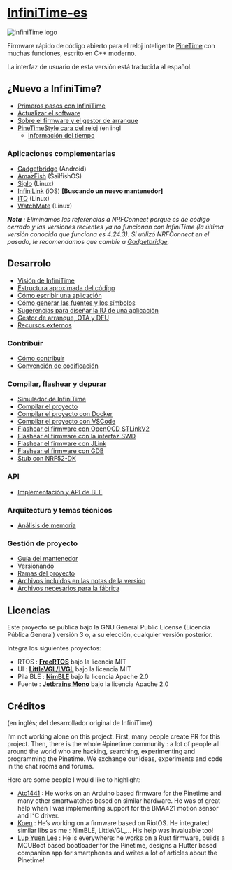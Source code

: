 # [InfiniTime-es](https://github.com/InfiniTimeOrg/InfiniTime)

![InfiniTime logo](doc/logo/infinitime-logo-small.jpg "InfiniTime Logo")

Firmware rápido de código abierto para el reloj inteligente [PineTime](https://www.pine64.org/pinetime/) con muchas funciones, escrito en C++ moderno.

La interfaz de usuario de esta versión está traducida al español.

## ¿Nuevo a InfiniTime?

- [Primeros pasos con InfiniTime](doc/gettingStarted/gettingStarted-1.0.md)
- [Actualizar el software](doc/gettingStarted/updating-software.md)
- [Sobre el firmware y el gestor de arranque](doc/gettingStarted/about-software.md)
- [PineTimeStyle cara del reloj](https://wiki.pine64.org/wiki/PineTimeStyle) (en ingl
  - [Información del tiempo](https://wiki.pine64.org/wiki/Infinitime-Weather)

### Aplicaciones complementarias

- [Gadgetbridge](https://gadgetbridge.org/) (Android)
- [AmazFish](https://openrepos.net/content/piggz/amazfish/) (SailfishOS)
- [Siglo](https://github.com/alexr4535/siglo) (Linux)
- [InfiniLink](https://github.com/InfiniTimeOrg/InfiniLink) (iOS) **[Buscando un nuevo mantenedor]**
- [ITD](https://gitea.elara.ws/Elara6331/itd) (Linux)
- [WatchMate](https://github.com/azymohliad/watchmate) (Linux)

***Nota** : Eliminamos las referencias a NRFConnect porque es de código cerrado y las versiones recientes ya no funcionan con InfiniTime (la última versión conocida que funciona es 4.24.3). Si utilizó NRFConnect en el pasado, le recomendamos que cambie a [Gadgetbridge](https://gadgetbridge.org/).*

## Desarrolo

- [Visión de InfiniTime](doc/InfiniTimeVision.md)
- [Estructura aproximada del código](doc/code/Intro.md)
- [Cómo escribir una aplicación](doc/code/Apps.md)
- [Cómo generar las fuentes y los símbolos](src/displayapp/fonts/README.md)
- [Sugerencias para diseñar la IU de una aplicación](doc/ui_guidelines.md)
- [Gestor de arranque, OTA y DFU](bootloader/README.md)
- [Recursos externos](doc/ExternalResources.md)

### Contribuir

- [Cómo contribuir](CONTRIBUTING.md)
- [Convención de codificación](doc/coding-convention.md)

### Compilar, flashear y depurar

- [Simulador de InfiniTime](https://github.com/InfiniTimeOrg/InfiniSim)
- [Compilar el proyecto](doc/buildAndProgram.md)
- [Compilar el proyecto con Docker](doc/buildWithDocker.md)
- [Compilar el proyecto con VSCode](doc/buildWithVScode.md)
- [Flashear el firmware con OpenOCD STLinkV2](doc/openOCD.md)
- [Flashear el firmware con la interfaz SWD](doc/SWD.md)
- [Flashear el firmware con JLink](doc/jlink.md)
- [Flashear el firmware con GDB](doc/gdb.md)
- [Stub con NRF52-DK](doc/PinetimeStubWithNrf52DK.md)

### API

- [Implementación y API de BLE](doc/ble.md)

### Arquitectura y temas técnicos

- [Análisis de memoria](doc/MemoryAnalysis.md)

### Gestión de proyecto

- [Guía del mantenedor](doc/maintainer-guide.md)
- [Versionando](doc/versioning.md)
- [Ramas del proyecto](doc/branches.md)
- [Archivos incluidos en las notas de la versión](doc/filesInReleaseNotes.md)
- [Archivos necesarios para la fábrica](doc/files-needed-by-factory.md)

## Licencias

Este proyecto se publica bajo la GNU General Public License (Licencia Pública General) versión 3 o, a su elección, cualquier versión posterior.

Integra los siguientes proyectos:

- RTOS : **[FreeRTOS](https://freertos.org)** bajo la licencia MIT
- UI : **[LittleVGL/LVGL](https://lvgl.io/)** bajo la licencia MIT
- Pila BLE : **[NimBLE](https://github.com/apache/mynewt-nimble)** bajo la licencia Apache 2.0
- Fuente : **[Jetbrains Mono](https://www.jetbrains.com/fr-fr/lp/mono/)** bajo la licencia Apache 2.0

## Créditos

(en inglés; del desarrollador original de InfiniTime)

I’m not working alone on this project. First, many people create PR for this project. Then, there is the whole #pinetime community : a lot of people all around the world who are hacking, searching, experimenting and programming the Pinetime. We exchange our ideas, experiments and code in the chat rooms and forums.

Here are some people I would like to highlight:

- [Atc1441](https://github.com/atc1441/) : He works on an Arduino based firmware for the Pinetime and many other smartwatches based on similar hardware. He was of great help when I was implementing support for the BMA421 motion sensor and I²C driver.
- [Koen](https://github.com/bosmoment) : He’s working on a firmware based on RiotOS. He integrated similar libs as me : NimBLE, LittleVGL,… His help was invaluable too!
- [Lup Yuen Lee](https://github.com/lupyuen) : He is everywhere: he works on a Rust firmware, builds a MCUBoot based bootloader for the Pinetime, designs a Flutter based companion app for smartphones and writes a lot of articles about the Pinetime!
